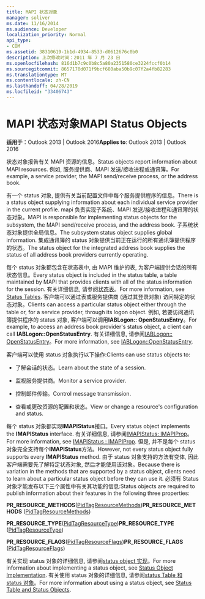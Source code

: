 ```yaml
---
title: MAPI 状态对象
manager: soliver
ms.date: 11/16/2014
ms.audience: Developer
localization_priority: Normal
api_type:
- COM
ms.assetid: 38310619-1b1d-4934-8533-d0612676c0b0
description: 上次修改时间：2011 年 7 月 23 日
ms.openlocfilehash: 816d1b7c9c0b8c5a80a2351580ce3224fccf0b14
ms.sourcegitcommit: 8657170d071f9bcf680aba50b9c07f2a4fb82283
ms.translationtype: MT
ms.contentlocale: zh-CN
ms.lasthandoff: 04/28/2019
ms.locfileid: "33406743"
---
```

# <a name="mapi-status-objects"></a><span data-ttu-id="10617-103">MAPI 状态对象</span><span class="sxs-lookup"><span data-stu-id="10617-103">MAPI Status Objects</span></span>

  
  
<span data-ttu-id="10617-104">**适用于**：Outlook 2013 | Outlook 2016</span><span class="sxs-lookup"><span data-stu-id="10617-104">**Applies to**: Outlook 2013 | Outlook 2016</span></span> 
  
<span data-ttu-id="10617-105">状态对象报告有关 MAPI 资源的信息。</span><span class="sxs-lookup"><span data-stu-id="10617-105">Status objects report information about MAPI resources.</span></span> <span data-ttu-id="10617-106">例如, 服务提供商、MAPI 发送/接收进程或通讯簿。</span><span class="sxs-lookup"><span data-stu-id="10617-106">For example, a service provider, the MAPI send/receive process, or the address book.</span></span>
  
<span data-ttu-id="10617-107">有一个 status 对象, 提供有关当前配置文件中每个服务提供程序的信息。</span><span class="sxs-lookup"><span data-stu-id="10617-107">There is a status object supplying information about each individual service provider in the current profile.</span></span> <span data-ttu-id="10617-108">mapi 负责实现子系统、MAPI 发送/接收进程和通讯簿的状态对象。</span><span class="sxs-lookup"><span data-stu-id="10617-108">MAPI is responsible for implementing status objects for the subsystem, the MAPI send/receive process, and the address book.</span></span> <span data-ttu-id="10617-109">子系统状态对象提供全局信息。</span><span class="sxs-lookup"><span data-stu-id="10617-109">The subsystem status object supplies global information.</span></span> <span data-ttu-id="10617-110">集成通讯簿的 status 对象提供当前正在运行的所有通讯簿提供程序的状态。</span><span class="sxs-lookup"><span data-stu-id="10617-110">The status object for the integrated address book supplies the status of all address book providers currently operating.</span></span>
  
<span data-ttu-id="10617-111">每个 status 对象都包含在状态表中, 由 MAPI 维护的表, 为客户端提供会话的所有状态信息。</span><span class="sxs-lookup"><span data-stu-id="10617-111">Every status object is included in the status table, a table maintained by MAPI that provides clients with all of the status information for the session.</span></span> <span data-ttu-id="10617-112">有关详细信息, 请参阅[状态表](status-tables.md)。</span><span class="sxs-lookup"><span data-stu-id="10617-112">For more information, see [Status Tables](status-tables.md).</span></span> <span data-ttu-id="10617-113">客户端可以通过表或服务提供商 (通过其登录对象) 访问特定的状态对象。</span><span class="sxs-lookup"><span data-stu-id="10617-113">Clients can access a particular status object either through the table or, for a service provider, through its logon object.</span></span> <span data-ttu-id="10617-114">例如, 若要访问通讯簿提供程序的 status 对象, 客户端可以调用**IABLogon:: OpenStatusEntry**。</span><span class="sxs-lookup"><span data-stu-id="10617-114">For example, to access an address book provider's status object, a client can call **IABLogon::OpenStatusEntry**.</span></span> <span data-ttu-id="10617-115">有关详细信息, 请参阅[IABLogon:: OpenStatusEntry](iablogon-openstatusentry.md)。</span><span class="sxs-lookup"><span data-stu-id="10617-115">For more information, see [IABLogon::OpenStatusEntry](iablogon-openstatusentry.md).</span></span>
  
<span data-ttu-id="10617-116">客户端可以使用 status 对象执行以下操作:</span><span class="sxs-lookup"><span data-stu-id="10617-116">Clients can use status objects to:</span></span>
  
- <span data-ttu-id="10617-117">了解会话的状态。</span><span class="sxs-lookup"><span data-stu-id="10617-117">Learn about the state of a session.</span></span>
    
- <span data-ttu-id="10617-118">监视服务提供商。</span><span class="sxs-lookup"><span data-stu-id="10617-118">Monitor a service provider.</span></span>
    
- <span data-ttu-id="10617-119">控制邮件传输。</span><span class="sxs-lookup"><span data-stu-id="10617-119">Control message transmission.</span></span>
    
- <span data-ttu-id="10617-120">查看或更改资源的配置和状态。</span><span class="sxs-lookup"><span data-stu-id="10617-120">View or change a resource's configuration and status.</span></span>
    
<span data-ttu-id="10617-121">每个 status 对象都实现**IMAPIStatus**接口。</span><span class="sxs-lookup"><span data-stu-id="10617-121">Every status object implements the **IMAPIStatus** interface.</span></span> <span data-ttu-id="10617-122">有关详细信息, 请参阅[IMAPIStatus: IMAPIProp](imapistatusimapiprop.md)。</span><span class="sxs-lookup"><span data-stu-id="10617-122">For more information, see [IMAPIStatus : IMAPIProp](imapistatusimapiprop.md).</span></span> <span data-ttu-id="10617-123">但是, 并不是每个 status 对象完全支持每个**IMAPIStatus**方法。</span><span class="sxs-lookup"><span data-stu-id="10617-123">However, not every status object fully supports every **IMAPIStatus** method.</span></span> <span data-ttu-id="10617-124">由于 status 对象支持的方法有变体, 因此客户端需要先了解特定状态对象, 然后才能使用该对象。</span><span class="sxs-lookup"><span data-stu-id="10617-124">Because there is variation in the methods that are supported by a status object, clients need to learn about a particular status object before they can use it.</span></span> <span data-ttu-id="10617-125">必须有 Status 对象才能发布以下三个属性中有关其功能的信息:</span><span class="sxs-lookup"><span data-stu-id="10617-125">Status objects are required to publish information about their features in the following three properties:</span></span> 
  
 <span data-ttu-id="10617-126">**PR_RESOURCE_METHODS**([PidTagResourceMethods](pidtagresourcemethods-canonical-property.md))</span><span class="sxs-lookup"><span data-stu-id="10617-126">**PR_RESOURCE_METHODS** ([PidTagResourceMethods](pidtagresourcemethods-canonical-property.md))</span></span> 
  
 <span data-ttu-id="10617-127">**PR_RESOURCE_TYPE**([PidTagResourceType](pidtagresourcetype-canonical-property.md))</span><span class="sxs-lookup"><span data-stu-id="10617-127">**PR_RESOURCE_TYPE** ([PidTagResourceType](pidtagresourcetype-canonical-property.md))</span></span> 
  
 <span data-ttu-id="10617-128">**PR_RESOURCE_FLAGS**([PidTagResourceFlags](pidtagresourceflags-canonical-property.md))</span><span class="sxs-lookup"><span data-stu-id="10617-128">**PR_RESOURCE_FLAGS** ([PidTagResourceFlags](pidtagresourceflags-canonical-property.md))</span></span> 
  
<span data-ttu-id="10617-129">有关实现 status 对象的详细信息, 请参阅[status object 实现](status-object-implementation.md)。</span><span class="sxs-lookup"><span data-stu-id="10617-129">For more information about implementing a status object, see [Status Object Implementation](status-object-implementation.md).</span></span> <span data-ttu-id="10617-130">有关使用 status 对象的详细信息, 请参阅[status Table 和 status 对象](status-table-and-status-objects.md)。</span><span class="sxs-lookup"><span data-stu-id="10617-130">For more information about using a status object, see [Status Table and Status Objects](status-table-and-status-objects.md).</span></span>
  

